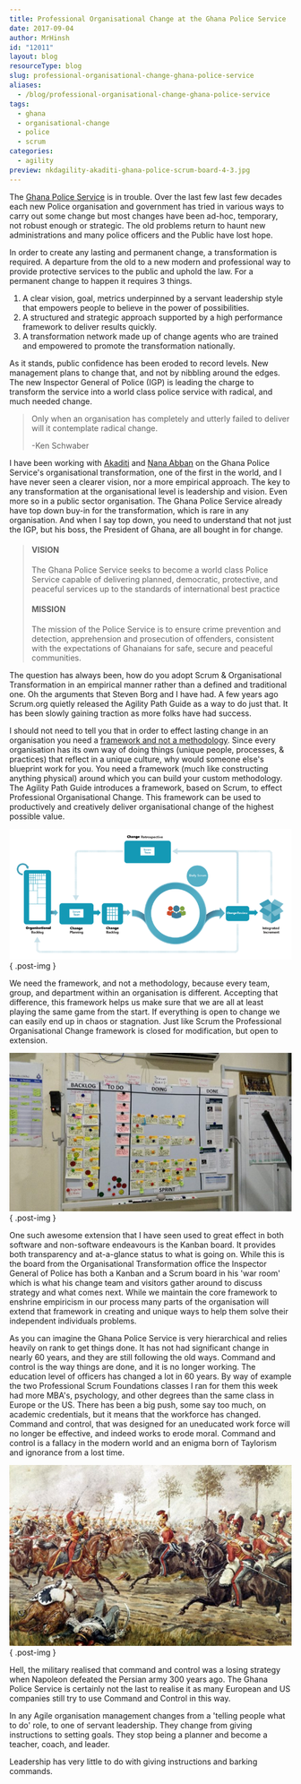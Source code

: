 ```yaml
---
title: Professional Organisational Change at the Ghana Police Service
date: 2017-09-04
author: MrHinsh
id: "12011"
layout: blog
resourceType: blog
slug: professional-organisational-change-ghana-police-service
aliases:
  - /blog/professional-organisational-change-ghana-police-service
tags:
  - ghana
  - organisational-change
  - police
  - scrum
categories:
  - agility
preview: nkdagility-akaditi-ghana-police-scrum-board-4-3.jpg
---
```


The [Ghana Police Service](http://police.gov.gh/) is in trouble. Over the last few last few decades each new Police organisation and government has tried in various ways to carry out some change but most changes have been ad-hoc, temporary, not robust enough or strategic. The old problems return to haunt new administrations and many police officers and the Public have lost hope.

In order to create any lasting and permanent change, a transformation is required. A departure from the old to a new modern and professional way to provide protective services to the public and uphold the law. For a permanent change to happen it requires 3 things.

1. A clear vision, goal, metrics underpinned by a servant leadership style that empowers people to believe in the power of possibilities.
2. A structured and strategic approach supported by a high performance framework to deliver results quickly.
3. A transformation network made up of change agents who are trained and empowered to promote the transformation nationally.

As it stands, public confidence has been eroded to record levels. New management plans to change that, and not by nibbling around the edges. The new Inspector General of Police (IGP) is leading the charge to transform the service into a world class police service with radical, and much needed change.

> Only when an organisation has completely and utterly failed to deliver will it contemplate radical change.
>
> \-Ken Schwaber

I have been working with [Akaditi](http://www.akaditi.com) and [Nana Abban](https://www.linkedin.com/in/nana-abban-2a43b460/) on the Ghana Police Service's organisational transformation, one of the first in the world, and I have never seen a clearer vision, nor a more empirical approach. The key to any transformation at the organisational level is leadership and vision. Even more so in a public sector organisation. The Ghana Police Service already have top down buy-in for the transformation, which is rare in any organisation. And when I say top down, you need to understand that not just the IGP, but his boss, the President of Ghana, are all bought in for change.

> #### VISION
>
> The Ghana Police Service seeks to become a world class Police Service capable of delivering planned, democratic, protective, and peaceful services up to the standards of international best practice
>
> #### MISSION
>
> The mission of the Police Service is to ensure crime prevention and detection, apprehension and prosecution of offenders, consistent with the expectations of Ghanaians for safe, secure and peaceful communities.

The question has always been, how do you adopt Scrum & Organisational Transformation in an empirical manner rather than a defined and traditional one. Oh the arguments that Steven Borg and I have had. A few years ago Scrum.org quietly released the Agility Path Guide as a way to do just that. It has been slowly gaining traction as more folks have had success.

I should not need to tell you that in order to effect lasting change in an organisation you need a [framework and not a methodology](https://nkdagility.com/organisational-change-create-path/). Since every organisation has its own way of doing things (unique people, processes, & practices) that reflect in a unique culture, why would someone else's blueprint work for you. You need a framework (much like constructing anything physical) around which you can build your custom methodology. The Agility Path Guide introduces a framework, based on Scrum, to effect Professional Organisational Change. This framework can be used to productively and creatively deliver organisational change of the highest possible value.

![](images/nkdagility-akaditi-ghana-police-scrum-change-team-800x369-5-6.png)
{ .post-img }

We need the framework, and not a methodology, because every team, group, and department within an organisation is different. Accepting that difference, this framework helps us make sure that we are all at least playing the same game from the start. If everything is open to change we can easily end up in chaos or stagnation. Just like Scrum the Professional Organisational Change framework is closed for modification, but open to extension.

![](images/nkdagility-akaditi-ghana-police-scrum-board-800x450-3-4.jpg)
{ .post-img }

One such awesome extension that I have seen used to great effect in both software and non-software endeavours is the Kanban board. It provides both transparency and at-a-glance status to what is going on. While this is the board from the Organisational Transformation office the Inspector General of Police has both a Kanban and a Scrum board in his 'war room' which is what his change team and visitors gather around to discuss strategy and what comes next. While we maintain the core framework to enshrine empiricism in our process many parts of the organisation will extend that framework in creating and unique ways to help them solve their independent individuals problems.

As you can imagine the Ghana Police Service is very hierarchical and relies heavily on rank to get things done. It has not had significant change in nearly 60 years, and they are still following the old ways. Command and control is the way things are done, and it is no longer working. The education level of officers has changed a lot in 60 years. By way of example the two Professional Scrum Foundations classes I ran for them this week had more MBA's, psychology, and other degrees than the same class in Europe or the US. There has been a big push, some say too much, on academic credentials, but it means that the workforce has changed. Command and control, that was designed for an uneducated work force will no longer be effective, and indeed works to erode moral. Command and control is a fallacy in the modern world and an enigma born of Taylorism and ignorance from a lost time.

![](images/nkdagility-akaditi-ghana-police-napolion-702x450-1-2.jpg)
{ .post-img }

Hell, the military realised that command and control was a losing strategy when Napoleon defeated the Persian army 300 years ago. The Ghana Police Service is certainly not the last to realise it as many European and US companies still try to use Command and Control in this way.

In any Agile organisation management changes from a 'telling people what to do' role, to one of servant leadership. They change from giving instructions to setting goals. They stop being a planner and become a teacher, coach, and leader.

Leadership has very little to do with giving instructions and barking commands.
